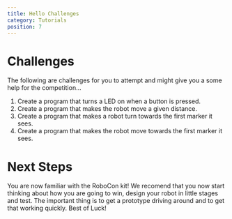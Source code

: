 ```yaml
---
title: Hello Challenges
category: Tutorials
position: 7
---
```

# Challenges

The following are challenges for you to attempt and might give you a some help for the competition...

1. Create a program that turns a LED on when a button is pressed.
2. Create a program that makes the robot move a given distance.
3. Create a program that makes a robot turn towards the first marker it sees.
4. Create a program that makes the robot move towards the first marker it sees.


# Next Steps

You are now familiar with the RoboCon kit! We recomend that you now start thinking about how you are going to win, design your robot in little stages and test. The important thing is to get a prototype driving around and to get that working quickly. Best of Luck!
